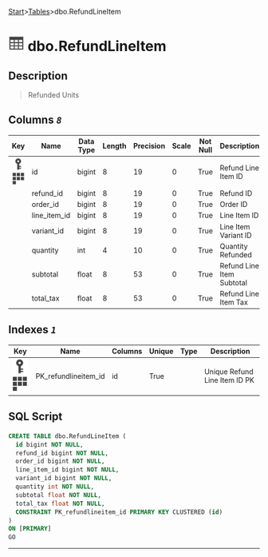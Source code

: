 [Start](../start.md)>[Tables](../Tables.md)>dbo.RefundLineItem

# ![logo](../Images/table.svg) dbo.RefundLineItem

## <a name="#Description"></a>Description
> Refunded Units
## <a name="#Columns"></a>Columns _`8`_
|Key|Name|Data Type|Length|Precision|Scale|Not Null|Description
|---|---|---|---|---|---|---|---
|[![Primary Key PK_refundlineitem_id](../Images/primarykey.svg)](#Indexes)[![Cluster Key PK_refundlineitem_id](../Images/Cluster.svg)](#Indexes)|id|bigint|8|19|0|True|Refund Line Item ID|
| |refund_id|bigint|8|19|0|True|Refund ID|
| |order_id|bigint|8|19|0|True|Order ID|
| |line_item_id|bigint|8|19|0|True|Line Item ID|
| |variant_id|bigint|8|19|0|True|Line Item Variant ID|
| |quantity|int|4|10|0|True|Quantity Refunded|
| |subtotal|float|8|53|0|True|Refund Line Item Subtotal|
| |total_tax|float|8|53|0|True|Refund Line Item Tax|

## <a name="#Indexes"></a>Indexes _`1`_
|Key|Name|Columns|Unique|Type|Description
|---|---|---|---|---|---
|[![Primary Key PK_refundlineitem_id](../Images/primarykey.svg)](#Indexes)[![Cluster Key PK_refundlineitem_id](../Images/Cluster.svg)](#Indexes)|PK_refundlineitem_id|id|True||Unique Refund Line Item ID PK|

## <a name="#SqlScript"></a>SQL Script

```SQL
CREATE TABLE dbo.RefundLineItem (
  id bigint NOT NULL,
  refund_id bigint NOT NULL,
  order_id bigint NOT NULL,
  line_item_id bigint NOT NULL,
  variant_id bigint NOT NULL,
  quantity int NOT NULL,
  subtotal float NOT NULL,
  total_tax float NOT NULL,
  CONSTRAINT PK_refundlineitem_id PRIMARY KEY CLUSTERED (id)
)
ON [PRIMARY]
GO
```

___